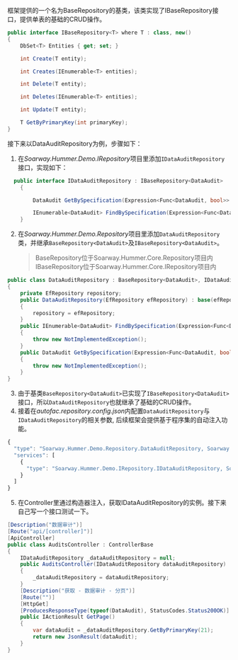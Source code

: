 框架提供的一个名为BaseRepository<T>的基类，该类实现了IBaseRepository<T>接口，提供单表的基础的CRUD操作。
```csharp
public interface IBaseRepository<T> where T : class, new()
{
    DbSet<T> Entities { get; set; }

    int Create(T entity);

    int Creates(IEnumerable<T> entities);

    int Delete(T entity);

    int Deletes(IEnumerable<T> entities);

    int Update(T entity);

    T GetByPrimaryKey(int primaryKey);
}
```

接下来以DataAuditRepository为例，步骤如下：


1. 在*Soarway.Hummer.Demo.IRepository*项目里添加`IDataAuditRepository`接口，实现如下：
```csharp
  public interface IDataAuditRepository : IBaseRepository<DataAudit>
    {

        DataAudit GetBySpecification(Expression<Func<DataAudit, bool>> spec);

        IEnumerable<DataAudit> FindBySpecification(Expression<Func<DataAudit, bool>> spec);
    }
```
2. 在*Soarway.Hummer.Demo.Repository*项目里添加`DataAuditRepository`类，并继承`BaseRepository<DataAudit>`及`IBaseRepository<DataAudit>`。
   >BaseRepository位于Soarway.Hummer.Core.Repository项目内
   >IBaseRepository位于Soarway.Hummer.Core.IRepository项目内
```csharp
public class DataAuditRepository : BaseRepository<DataAudit>, IDataAuditRepository
{
    private EfRepository repository;
    public DataAuditRepository(EfRepository efRepository) : base(efRepository)
    {
        repository = efRepository;
    }
    public IEnumerable<DataAudit> FindBySpecification(Expression<Func<DataAudit, bool>> spec)
    {
        throw new NotImplementedException();
    }
    public DataAudit GetBySpecification(Expression<Func<DataAudit, bool>> spec)
    {
        throw new NotImplementedException();
    }
}
```
3. 由于基类`BaseRepository<DataAudit>`已实现了`IBaseRepository<DataAudit>`接口，所以`DataAuditRepository`也就继承了基础的CRUD操作。
4. 接着在*autofac.repository.config.json*内配置`DataAuditRepository`与`IDataAuditRepository`的相关参数, 后续框架会提供基于程序集的自动注入功能。
```javascript
{
  "type": "Soarway.Hummer.Demo.Repository.DataAuditRepository, Soarway.Hummer.Demo.Repository.EF",
  "services": [
    {
      "type": "Soarway.Hummer.Demo.IRepository.IDataAuditRepository, Soarway.Hummer.Demo.IRepository"
    }
  ]
}
```
5. 在Controller里通过构造器注入，获取IDataAuditRepository的实例。接下来自己写一个接口测试一下。
```csharp
[Description("数据审计")]
[Route("api/[controller]")]
[ApiController]
public class AuditsController : ControllerBase
{
    IDataAuditRepository _dataAuditRepository = null;
    public AuditsController(IDataAuditRepository dataAuditRepository)
    {
        _dataAuditRepository = dataAuditRepository;
    }
    [Description("获取 - 数据审计 - 分页")]
    [Route("")]
    [HttpGet]
    [ProducesResponseType(typeof(DataAudit), StatusCodes.Status200OK)]
    public IActionResult GetPage()
    {
        var dataAudit = _dataAuditRepository.GetByPrimaryKey(21);
        return new JsonResult(dataAudit);
    }
}
```